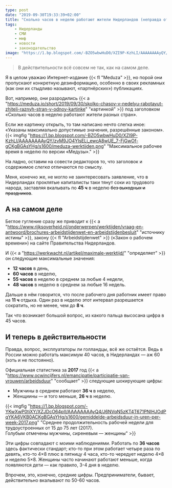 ```yaml
---
type: post
date: "2019-09-30T19:33:39+02:00"
title: "Сколько часов в неделю работают жители Нидерландов (неправда от Медузы)"
tags:
    - Нидерланды
    - СМИ
    - миф
    - новости
    - законодательство
image: "https://1.bp.blogspot.com/-BZO5wbwHuD0/XZI9P-KzhLI/AAAAAAAAyQY/zvM9JO4YIsELj_ewcA8wUE_7-FjGwOf-gCKgBGAsYHg/s1600/meduza-werktijden.png"
---
```


> В действительности всё совсем не так, как на самом деле.

Я в целом уважаю Интернет-издание {{< fl "Meduza" >}}, но порой они пропускают конкретную дезинформацию, особенно в своих рекламных (как они их стыдливо называют, «партнёрских») публикациях.

Вот, например, они разродились {{< a "https://meduza.io/short/2019/09/30/skolko-chasov-v-nedelyu-rabotayut-zhiteli-raznyh-stran-v-odnoy-kartinke" "картинкой" >}} под заголовком «Сколько часов в неделю работают жители разных стран».

<!--more-->

Если же картинку открыть, то там написано нечто слегка иное: «Указаны максимально допустимые значения, разрешённые законом».
{{< imgfig "https://1.bp.blogspot.com/-BZO5wbwHuD0/XZI9P-KzhLI/AAAAAAAAyQY/zvM9JO4YIsELj_ewcA8wUE_7-FjGwOf-gCKgBGAsYHg/s1600/meduza-werktijden.png" "Максимальное рабочее время в неделю по версии «Медузы»." >}}

На ладно, оставим на совести редакторов то, что заголовок и содержимое *слегка* отличаются по смыслу.

Меня, конечно же, не могло не заинтересовать заявление, что в Нидерландах проклятые капиталисты таки тянут соки из трудового народа, заставляя вкалывать по **45 ч** в неделю ~~без выходных и праздников~~.

## А на самом деле

Беглое гугление сразу же приводит к {{< a "https://www.rijksoverheid.nl/onderwerpen/werktijden/vraag-en-antwoord/brochures-arbeidstijdenwet-en-arbeidstijdenbesluit" "источнику истины" >}}, закону {{< fl "Arbeidstijdenwet" >}} («Закон о рабочем времени») на сайте Правительства Нидерландов.

И {{< a "https://werkwacht.nl/artikel/maximale-werktijd/" "определяет" >}} он следующие максимальные значения:

* **12 часов** в день,
* **60 часов** в неделю,
* **55 часов** в неделю в среднем за любые 4 недели,
* **48 часов** в неделю в среднем за любые 16 недель.

Дальше в нём говорится, что после рабочего дня работник имеет право на **11 ч** отдыха. Один раз в неделю этот интервал разрешается сократить, но не менее, чем до **8 ч**.

Так что возникает большой вопрос, из какого пальца высосана цифра в 45 часов.

## И теперь в действительности

Правда, вопрос, эксплуататоры ли голландцы, всё же остаётся. Ведь в России можно работать максимум 40 часов, в Нидерландах — аж 60 (хоть и не постоянно).

Официальная статистика за **2017** год {{< a "https://www.ocwincijfers.nl/emancipatie/participatie-van-vrouwen/arbeidsduur" "сообщает" >}} следующие шокирующие цифры:

* Мужчины в среднем работают **36 ч** в неделю,
* Женщиины — и того меньше, **26 ч** в неделю.

{{< imgfig "https://1.bp.blogspot.com/-YKwXwP0tjXY/XZJDcO64pII/AAAAAAAAyQ4/J6NVqN5zKT4T671PNIHJOdPqYKA6VKB0ACKgBGAsYHg/s1600/gemiddelde-arbeidsduur-in-uren-per-week-2017.png" "Среднее продолжительность рабочей недели для трудоустроенных от 15 до 75 лет (2017).<br>Голубым отмечены мужчины, сиреневым — женщины" >}}

Эти цифры совпадают с моими наблюдениями. Работать по **36 часов** здесь фактически стандарт; кто-то при этом работает четыре раза по девять, кто-то 4×8 плюс в пятницу 4 часа, кто-то чередует неделю 4×8 и неделю 5×8. Женщины часто начинают работают меньше, когда появляются дети — как правило, 3-4 дня в неделю.

Впрочем, это, конечно, средние цифры. Предприниматели, бывает, действительно вкалывают по 50-60 часов.
